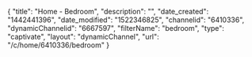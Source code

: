 {
    "title": "Home - Bedroom",
    "description": "",
    "date_created": "1442441396",
    "date_modified": "1522346825",
    "channelid": "6410336",
    "dynamicChannelid": "6667597",
    "filterName": "bedroom",
    "type": "captivate",
    "layout": "dynamicChannel",
    "url": "\/c\/home\/6410336\/bedroom"
}
